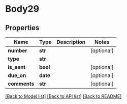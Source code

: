 # Body29

## Properties
Name | Type | Description | Notes
------------ | ------------- | ------------- | -------------
**number** | **str** |  | [optional] 
**type** | **str** |  | 
**is_sent** | **bool** |  | [optional] 
**due_on** | **date** |  | [optional] 
**comments** | **str** |  | [optional] 

[[Back to Model list]](../README.md#documentation-for-models) [[Back to API list]](../README.md#documentation-for-api-endpoints) [[Back to README]](../README.md)

